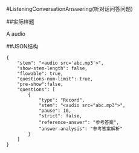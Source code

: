 #ListeningConversationAnswering(听对话问答问题)

##实际样题

A audio

##JSON结构

	{
		"stem": "<audio src='abc.mp3'>",
		"show-stem-length": false,
		"flowable": true,
		"questions-num-limit": true,
		"pre-show":false,		
		"questions": [
			{
				"type": "Record",
				"stem": "<audio src="abc.mp3">",
				"pause": 10,			
				"strict": false,
				"reference-answer": "参考答案",		
				"answer-analysis": "参考答案解析"
			}
		]
	}
